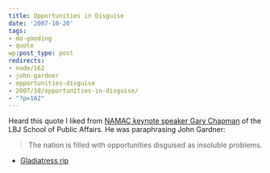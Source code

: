 ```yaml
---
title: Opportunities in Disguise
date: '2007-10-20'
tags:
- do-gooding
- quote
wp:post_type: post
redirects:
- node/162
- john-gardner
- opportunities-disguise
- 2007/10/opportunities-in-disguise/
- "?p=162"
---
```


Heard this quote I liked from [NAMAC keynote speaker ](http://namac.org) [Gary Chapman](http://www.utexas.edu/lbj/21cp/bio.html) of the LBJ School of Public Affairs. He was paraphrasing John Gardner:

>

> The nation is filled with opportunities disguised as insoluble problems.

- [Gladiatress rip](http://www.iucn-tftsg.org/?gladiatress)
